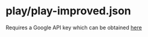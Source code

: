 # play/play-improved.json
Requires a Google API key which can be obtained [here](https://console.cloud.google.com/apis/credentials)

